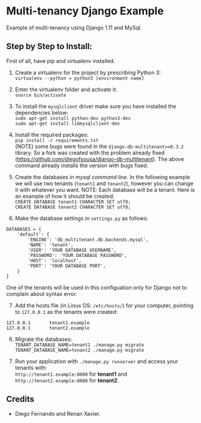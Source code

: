 # Multi-tenancy Django Example

Example of multi-tenancy using Django 1.11 and MySql.

## Step by Step to Install:

First of all, have pip and virtualenv installed.

1. Create a virtualenv for the project by prescribing Python 3:<br>
```virtualenv --python = python3 [environment name]```

2. Enter the virtualenv folder and activate it:<br>
```source bin/activate```

3. To install the ```mysqlclient``` driver make sure you have installed the dependencies below: <br>
```sudo apt-get install python-dev python3-dev``` <br>
```sudo apt-get install libmysqlclient-dev```

4. Install the required packages: <br>
```pip install -r requirements.txt```<br>
(NOTE) some bugs were found in the ```django-db-multitenant==0.3.2``` library. So a fork was created with the problem already fixed (https://github.com/diegofsousa/django-db-multitenant). The above command already installs the version with bugs fixed.

5. Create the databases in <i>mysql command line</i>. In the following example we will use two tenants (```tenant1``` and ```tenant2```), however you can change it with whatever you want. NOTE: Each database will be a tenant. Here is an example of how it should be created: <br>
```CREATE DATABASE tenant1 CHARACTER SET utf8;``` <br>
```CREATE DATABASE tenant2 CHARACTER SET utf8;``` 

6. Make the database settings in ```settings.py``` as follows:<br>
``` 
DATABASES = {
    'default': {
        'ENGINE': 'db_multitenant.db.backends.mysql',
        'NAME': 'tenant',
        'USER': 'YOUR DATABASE USERNAME',
        'PASSWORD': 'YOUR DATABASE PASSWORD',
        'HOST': 'localhost',
        'PORT': 'YOUR DATABASE PORT',
    }
} 
```

One of the tenants will be used in this configuation only for Django not to complain about syntax error.

7. Add the hosts file (in Linux OS: ```/etc/hosts/```) for your computer, pointing to ```127.0.0.1``` as the tenants were created:<br>
``` 
127.0.0.1       tenant1.example
127.0.0.1       tenant2.example
```

6. Migrate the databases:<br>
```TENANT_DATABASE_NAME=tenant1 ./manage.py migrate``` <br>
```TENANT_DATABASE_NAME=tenant2 ./manage.py migrate```

7. Run your application with ```./manage.py runserver``` and access your tenants with: <br>
```http://tenant1.example:8000``` for <b>tenant1</b> and ```http://tenant2.example:8000``` for <b>tenant2</b>.

## Credits
<ul>
  <li>Diego Fernando and Renan Xavier.</li>
</ul>
